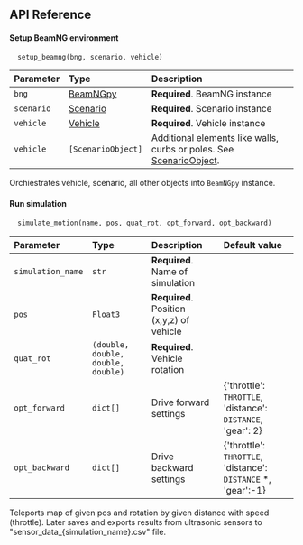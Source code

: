 

## API Reference

#### Setup BeamNG environment

```python
  setup_beamng(bng, scenario, vehicle)
```

| Parameter | Type     | Description                |
| :-------- | :------- | :------------------------- |
| `bng` | [BeamNGpy](https://beamngpy.readthedocs.io/en/latest/beamngpy.html#beamngpy) | **Required**. BeamNG instance |
| `scenario` | [Scenario](https://beamngpy.readthedocs.io/en/latest/beamngpy.html#beamngpy.Scenario) | **Required**. Scenario instance |
| `vehicle` | [Vehicle](https://beamngpy.readthedocs.io/en/latest/beamngpy.html#beamngpy.Vehicle) | **Required**. Vehicle instance |
| `vehicle` | `[ScenarioObject]` | Additional elements like walls, curbs or poles. See [ScenarioObject](https://beamngpy.readthedocs.io/en/latest/beamngpy.html#beamngpy.ScenarioObject). |

Orchiestrates vehicle, scenario, all other objects into `BeamNGpy` instance.

#### Run simulation

```python
  simulate_motion(name, pos, quat_rot, opt_forward, opt_backward)
```

| Parameter | Type     | Description                       | Default value |
| :-------- | :------- | :------ |:-------------------------------- |
| `simulation_name`      | `str` | **Required**. Name of simulation |
| `pos`      | `Float3` | **Required**.  Position (x,y,z) of vehicle |
| `quat_rot`      | `(double, double, double, double)` | **Required**. Vehicle rotation |
| `opt_forward`      | `dict[]` | Drive forward settings | {'throttle': `THROTTLE`, 'distance': `DISTANCE`, 'gear': 2}
| `opt_backward`    |   `dict[]` | Drive backward settings | {'throttle': `THROTTLE`, 'distance': `DISTANCE` *, 'gear':-1}


Teleports map of given pos and rotation by given distance with speed (throttle). Later saves and exports results from ultrasonic sensors to "sensor_data_{simulation_name}.csv" file.


